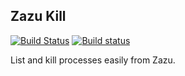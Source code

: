 ## Zazu Kill

[![Build Status](https://travis-ci.org/blainesch/zazu-kill.svg?branch=master)](https://travis-ci.org/blainesch/zazu-kill)
[![Build status](https://ci.appveyor.com/api/projects/status/srinoiu594trevtd/branch/master?svg=true)](https://ci.appveyor.com/project/blainesch/zazu-kill/branch/master)

List and kill processes easily from Zazu.
